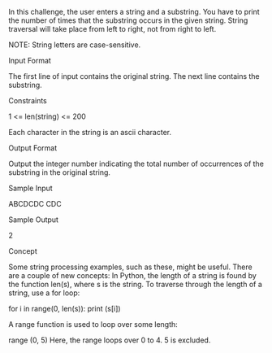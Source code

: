 In this challenge, the user enters a string and a substring. You have to print the number of times that the substring occurs in the given string. String traversal will take place from left to right, not from right to left.

NOTE: String letters are case-sensitive.

Input Format

The first line of input contains the original string. The next line contains the substring.

Constraints

1 <= len(string) <= 200

Each character in the string is an ascii character.

Output Format

Output the integer number indicating the total number of occurrences of the substring in the original string.

Sample Input

ABCDCDC
CDC

Sample Output

2

Concept

Some string processing examples, such as these, might be useful.
There are a couple of new concepts:
In Python, the length of a string is found by the function len(s), where s is the string.
To traverse through the length of a string, use a for loop:

for i in range(0, len(s)):
    print (s[i])

A range function is used to loop over some length:

range (0, 5)
Here, the range loops over 0 to 4. 5 is excluded.